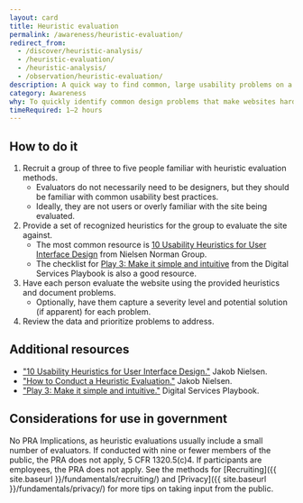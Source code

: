 ```yaml
---
layout: card
title: Heuristic evaluation
permalink: /awareness/heuristic-evaluation/
redirect_from:
  - /discover/heuristic-analysis/
  - /heuristic-evaluation/
  - /heuristic-analysis/
  - /observation/heuristic-evaluation/
description: A quick way to find common, large usability problems on a website.
category: Awareness
why: To quickly identify common design problems that make websites hard to use without conducting more involved user research.
timeRequired: 1–2 hours
---
```


## How to do it

1. Recruit a group of three to five people familiar with heuristic evaluation methods. 
    - Evaluators do not necessarily need to be designers, but they should be familiar with common usability best practices.
    - Ideally, they are not users or overly familiar with the site being evaluated.  
1. Provide a set of recognized heuristics for the group to evaluate the site against.
    - The most common resource is [10 Usability Heuristics for User Interface Design](http://www.nngroup.com/articles/ten-usability-heuristics/) from Nielsen Norman Group.
    - The checklist for [Play 3: Make it simple and intuitive](https://playbook.cio.gov/#play3) from the Digital Services Playbook is also a good resource.
1. Have each person evaluate the website using the provided heuristics and document problems.
    - Optionally, have them capture a severity level and potential solution (if apparent) for each problem.
1. Review the data and prioritize problems to address.

<section class="method--section method--section--additional-resources" markdown="1">

## Additional resources

- ["10 Usability Heuristics for User Interface Design."](http://www.nngroup.com/articles/ten-usability-heuristics/) Jakob Nielsen.
- ["How to Conduct a Heuristic Evaluation."](http://www.nngroup.com/articles/how-to-conduct-a-heuristic-evaluation/) Jakob Nielsen.
- ["Play 3: Make it simple and intuitive."](https://playbook.cio.gov/#play3) Digital Services Playbook.
</section>

<section class="method--section method--section--government-considerations" markdown="1" >

## Considerations for use in government  

No PRA Implications, as heuristic evaluations usually include a small number of evaluators. If conducted with nine or fewer members of the public, the PRA does not apply, 5 CFR 1320.5(c)4. If participants are employees, the PRA does not apply. See the methods for [Recruiting]({{ site.baseurl }}/fundamentals/recruiting/) and [Privacy]({{ site.baseurl }}/fundamentals/privacy/) for more tips on taking input from the public.
</section>
